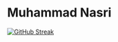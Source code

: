 # Muhammad Nasri
[![GitHub Streak](https://github-readme-streak-stats.herokuapp.com/?user=nasrie-cyber&theme=highcontrast&hide_border=true)](https://git.io/streak-stats)

